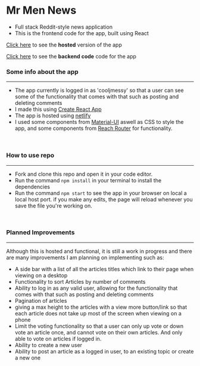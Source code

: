 # Mr Men News

- Full stack Reddit-style news application 
- This is the frontend code for the app, built using React


[Click here](https://mr-men-news.netlify.app/) to see the **hosted** version of the app
<br>

[Click here](https://github.com/bellaroyle/Mr-Men-News-Backend) to see the **backend code** code for the app
<br>

### Some info about the app 
---
- The app currently is logged in as 'cooljmessy' so that a user can see some of the functionality that comes with that such as posting and deleting comments 
- I made this using [Create React App](https://github.com/facebook/create-react-app)
- The app is hosted using [netlify](https://www.netlify.com/)
- I used some components from [Material-UI](https://material-ui.com) aswell as CSS to style the app, and some components from [Reach Router](https://reach.tech/router/) for functionality. 

<br>

### How to use repo
---
- Fork and clone this repo and open it in your code editor.
- Run the command `npm install` in your terminal to install the dependencies
- Run the command `npm start` to see the app in your browser on local a local host port. if you make any edits, the page will reload whenever you save the file you're working on. 
<br>


### Planned Improvements
---

Although this is hosted and functional, it is still a work in progress and there are many improvements I am planning on implementing such as: 
<br>

- A side bar with a list of all the articles titles which link to their page when viewing on a desktop
- Functionality to sort Articles by number of comments 
- Ability to log in as any valid user, allowing for the functionality that comes with that such as posting and deleting comments
- Pagination of articles
- giving a max height to the articles with a view more button/link so that each article does not take up most of the screen when viewing on a phone
- Limit the voting functionality so that a user can only up vote or down vote an article once, and cannot vote on their own articles. And only able to vote on articles if logged in. 
- Ability to create a new user 
- Ability to post an article as a logged in user, to an existing topic or create a new one
